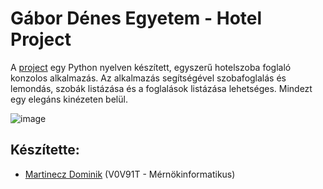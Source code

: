 # Gábor Dénes Egyetem - Hotel Project

A [project](https://github.com/MDomer85/GDE_Hotel_PJ_MD) egy Python nyelven készített, egyszerű hotelszoba foglaló konzolos alkalmazás. Az alkalmazás segítségével szobafoglalás és lemondás, szobák listázása és a foglalások listázása lehetséges. Mindezt egy elegáns kinézeten belül.

![image](https://github.com/MDomer85/GDE_Hotel_PJ_MD/assets/118438447/b5f3d813-17d5-4133-a7fa-e86dc252900b)


## Készítette:

- [Martinecz Dominik](https://github.com/MDomer85) (V0V91T - Mérnökinformatikus)
